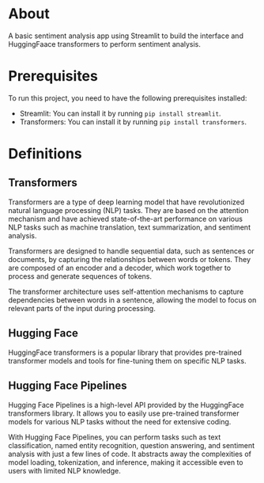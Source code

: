 # About 
A basic sentiment analysis app using Streamlit to build the interface and HuggingFaace transformers to perform sentiment analysis.

# Prerequisites
To run this project, you need to have the following prerequisites installed:

- Streamlit: You can install it by running `pip install streamlit`.
- Transformers: You can install it by running `pip install transformers`.

# Definitions
## Transformers
Transformers are a type of deep learning model that have revolutionized natural language processing (NLP) tasks. They are based on the attention mechanism and have achieved state-of-the-art performance on various NLP tasks such as machine translation, text summarization, and sentiment analysis.

Transformers are designed to handle sequential data, such as sentences or documents, by capturing the relationships between words or tokens. They are composed of an encoder and a decoder, which work together to process and generate sequences of tokens.

The transformer architecture uses self-attention mechanisms to capture dependencies between words in a sentence, allowing the model to focus on relevant parts of the input during processing.

## Hugging Face
HuggingFace transformers is a popular library that provides pre-trained transformer models and tools for fine-tuning them on specific NLP tasks.

## Hugging Face Pipelines
Hugging Face Pipelines is a high-level API provided by the HuggingFace transformers library. It allows you to easily use pre-trained transformer models for various NLP tasks without the need for extensive coding.

With Hugging Face Pipelines, you can perform tasks such as text classification, named entity recognition, question answering, and sentiment analysis with just a few lines of code. It abstracts away the complexities of model loading, tokenization, and inference, making it accessible even to users with limited NLP knowledge.
